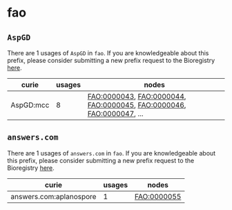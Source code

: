 # fao

## `AspGD`

There are 1 usages of `AspGD` in `fao`.
If you are knowledgeable about this prefix, please consider submitting a new prefix
request to the Bioregistry [here](https://github.com/biopragmatics/bioregistry/issues/new?assignees=cthoyt&labels=New%2CPrefix&template=new-prefix.yml&title=%5BResource%5D%3A%20AspGD).

| curie     |   usages | nodes                                                                                                                                                                                                                                                                                                      |
|-----------|----------|------------------------------------------------------------------------------------------------------------------------------------------------------------------------------------------------------------------------------------------------------------------------------------------------------------|
| AspGD:mcc |        8 | [FAO:0000043](http://purl.obolibrary.org/obo/FAO_0000043), [FAO:0000044](http://purl.obolibrary.org/obo/FAO_0000044), [FAO:0000045](http://purl.obolibrary.org/obo/FAO_0000045), [FAO:0000046](http://purl.obolibrary.org/obo/FAO_0000046), [FAO:0000047](http://purl.obolibrary.org/obo/FAO_0000047), ... |

## `answers.com`

There are 1 usages of `answers.com` in `fao`.
If you are knowledgeable about this prefix, please consider submitting a new prefix
request to the Bioregistry [here](https://github.com/biopragmatics/bioregistry/issues/new?assignees=cthoyt&labels=New%2CPrefix&template=new-prefix.yml&title=%5BResource%5D%3A%20answers.com).

| curie                   |   usages | nodes                                                     |
|-------------------------|----------|-----------------------------------------------------------|
| answers.com:aplanospore |        1 | [FAO:0000055](http://purl.obolibrary.org/obo/FAO_0000055) |

